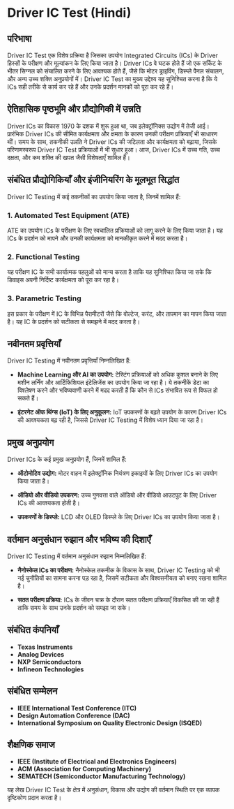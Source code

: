 # Driver IC Test (Hindi)

## परिभाषा
Driver IC Test एक विशेष प्रक्रिया है जिसका उपयोग Integrated Circuits (ICs) के Driver हिस्सों के परीक्षण और मूल्यांकन के लिए किया जाता है। Driver ICs वे घटक होते हैं जो एक सर्किट के भीतर सिग्नल को संचालित करने के लिए आवश्यक होते हैं, जैसे कि मोटर ड्राइविंग, डिस्प्ले पैनल संचालन, और अन्य उच्च शक्ति अनुप्रयोगों में। Driver IC Test का मुख्य उद्देश्य यह सुनिश्चित करना है कि ये ICs सही तरीके से कार्य कर रहे हैं और उनके प्रदर्शन मानकों को पूरा कर रहे हैं।

## ऐतिहासिक पृष्ठभूमि और प्रौद्योगिकी में उन्नति
Driver ICs का विकास 1970 के दशक में शुरू हुआ था, जब इलेक्ट्रॉनिक्स उद्योग में तेजी आई। प्रारंभिक Driver ICs की सीमित कार्यक्षमता और क्षमता के कारण उनकी परीक्षण प्रक्रियाएँ भी साधारण थीं। समय के साथ, तकनीकी उन्नति ने Driver ICs की जटिलता और कार्यक्षमता को बढ़ाया, जिसके परिणामस्वरूप Driver IC Test प्रक्रियाओं में भी सुधार हुआ। आज, Driver ICs में उच्च गति, उच्च दक्षता, और कम शक्ति की खपत जैसी विशेषताएँ शामिल हैं।

## संबंधित प्रौद्योगिकियाँ और इंजीनियरिंग के मूलभूत सिद्धांत
Driver IC Testing में कई तकनीकों का उपयोग किया जाता है, जिनमें शामिल हैं:

### 1. **Automated Test Equipment (ATE)**
ATE का उपयोग ICs के परीक्षण के लिए स्वचालित प्रक्रियाओं को लागू करने के लिए किया जाता है। यह ICs के प्रदर्शन को मापने और उनकी कार्यक्षमता को मानकीकृत करने में मदद करता है।

### 2. **Functional Testing**
यह परीक्षण IC के सभी कार्यात्मक पहलुओं को मान्य करता है ताकि यह सुनिश्चित किया जा सके कि डिवाइस अपनी निर्दिष्ट कार्यक्षमता को पूरा कर रहा है।

### 3. **Parametric Testing**
इस प्रकार के परीक्षण में IC के विभिन्न पैरामीटरों जैसे कि वोल्टेज, करंट, और तापमान का मापन किया जाता है। यह IC के प्रदर्शन को सटीकता से समझने में मदद करता है।

## नवीनतम प्रवृत्तियाँ
Driver IC Testing में नवीनतम प्रवृत्तियाँ निम्नलिखित हैं:

- **Machine Learning और AI का उपयोग:** टेस्टिंग प्रक्रियाओं को अधिक कुशल बनाने के लिए मशीन लर्निंग और आर्टिफिशियल इंटेलिजेंस का उपयोग किया जा रहा है। ये तकनीकें डेटा का विश्लेषण करने और भविष्यवाणी करने में मदद करती हैं कि कौन से ICs संभावित रूप से विफल हो सकते हैं।

- **इंटरनेट ऑफ थिंग्स (IoT) के लिए अनुकूलन:** IoT उपकरणों के बढ़ते उपयोग के कारण Driver ICs की आवश्यकता बढ़ रही है, जिससे Driver IC Testing में विशेष ध्यान दिया जा रहा है।

## प्रमुख अनुप्रयोग
Driver ICs के कई प्रमुख अनुप्रयोग हैं, जिनमें शामिल हैं:

- **ऑटोमोटिव उद्योग:** मोटर वाहन में इलेक्ट्रॉनिक नियंत्रण इकाइयों के लिए Driver ICs का उपयोग किया जाता है।

- **ऑडियो और वीडियो उपकरण:** उच्च गुणवत्ता वाले ऑडियो और वीडियो आउटपुट के लिए Driver ICs की आवश्यकता होती है।

- **उपकरणों के डिस्प्ले:** LCD और OLED डिस्प्ले के लिए Driver ICs का उपयोग किया जाता है।

## वर्तमान अनुसंधान रुझान और भविष्य की दिशाएँ
Driver IC Testing में वर्तमान अनुसंधान रुझान निम्नलिखित हैं:

- **नैनोस्केल ICs का परीक्षण:** नैनोस्केल तकनीक के विकास के साथ, Driver IC Testing को भी नई चुनौतियों का सामना करना पड़ रहा है, जिसमें सटीकता और विश्वसनीयता को बनाए रखना शामिल है।

- **सतत परीक्षण प्रक्रिया:** ICs के जीवन चक्र के दौरान सतत परीक्षण प्रक्रियाएँ विकसित की जा रही हैं ताकि समय के साथ उनके प्रदर्शन को समझा जा सके।

## संबंधित कंपनियाँ
- **Texas Instruments**
- **Analog Devices**
- **NXP Semiconductors**
- **Infineon Technologies**

## संबंधित सम्मेलन
- **IEEE International Test Conference (ITC)**
- **Design Automation Conference (DAC)**
- **International Symposium on Quality Electronic Design (ISQED)**

## शैक्षणिक समाज
- **IEEE (Institute of Electrical and Electronics Engineers)**
- **ACM (Association for Computing Machinery)**
- **SEMATECH (Semiconductor Manufacturing Technology)**

यह लेख Driver IC Test के क्षेत्र में अनुसंधान, विकास और उद्योग की वर्तमान स्थिति पर एक व्यापक दृष्टिकोण प्रदान करता है।